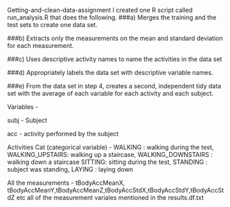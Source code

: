 Getting-and-clean-data-assignment
I created one R script called run_analysis.R that does the following.
###a) Merges the training and the test sets to create one data set.

###b) Extracts only the measurements on the mean and standard deviation for each measurement. 

###c) Uses descriptive activity names to name the activities in the data set 


###d) Appropriately labels the data set with descriptive variable names. 


###e) From the data set in step 4, creates a second, independent tidy data set with the average of each variable for each activity and each subject.


Variables - 

subj - Subject 

acc - activity performed by the subject

Activities Cat (categorical variable) - 
WALKING : walking during the test, WALKING_UPSTAIRS: walking up a staircase, WALKING_DOWNSTAIRS : walking down a staircase SITTING: sitting during the test, STANDING : subject was standing, LAYING : laying down 

All the measurements - 
tBodyAccMeanX, tBodyAccMeanY,tBodyAccMeanZ,tBodyAccStdX,tBodyAccStdY,tBodyAccStdZ etc all of the measurement variales mentioned in the results.df.txt

